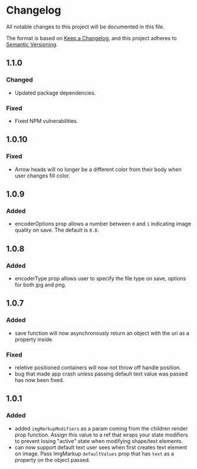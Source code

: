 # Changelog
All notable changes to this project will be documented in this file.

The format is based on [Keep a Changelog](https://keepachangelog.com/en/1.0.0/),
and this project adheres to [Semantic Versioning](https://semver.org/spec/v2.0.0.html).

## 1.1.0
### Changed
- Updated package dependencies.
### Fixed
- Fixed NPM vulnerabilities.

## 1.0.10
### Fixed
- Arrow heads will no longer be a different color from their body when user changes fill color.

## 1.0.9
### Added
- encoderOptions prop allows a number between `0` and `1` indicating image quality on save. The default is `0.8`.

## 1.0.8
### Added
- encoderType prop allows user to specify the file type on save, options for both jpg and png.

## 1.0.7
### Added
- save function will now asynchronously return an object with the uri as a property inside.
### Fixed
- reletive positioned containers will now not throw off handle position.
- bug that made app crash unless passing default text value was passed has now been fixed.

## 1.0.1
### Added
- added `imgMarkupModifiers` as a param coming from the children render prop function. Assign this value to a ref that wraps your state modifiers to prevent losing "active" state when modifying shape/text elements.
- can now support default text user sees when first creates text element on image. Pass ImgMarkup `defaultValues` prop that has `text` as a property on the object passed.

